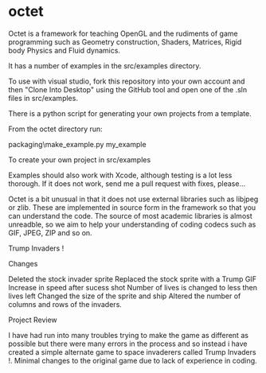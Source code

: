 # octet

Octet is a framework for teaching OpenGL and the rudiments of game programming such
as Geometry construction, Shaders, Matrices, Rigid body Physics and Fluid dynamics.

It has a number of examples in the src/examples directory.

To use with visual studio, fork this repository into your own account and then
"Clone Into Desktop" using the GitHub tool and open one of the .sln files in src/examples.

There is a python script for generating your own projects from a template.

From the octet directory run:

packaging\make_example.py my_example

To create your own project in src/examples

Examples should also work with Xcode, although testing is a lot less thorough. If it does not work, send
me a pull request with fixes, please...

Octet is a bit unusual in that it does not use external libraries such as libjpeg or zlib.
These are implemented in source form in the framework so that you can understand the code.
The source of most academic libraries is almost unreadble, so we aim to help your understanding
of coding codecs such as GIF, JPEG, ZIP and so on.


Trump Invaders !


Changes


Deleted the stock invader sprite
Replaced the stock sprite with a Trump GIF
Increase in speed after sucess shot
Number of lives is changed to less then lives left 
Changed the size of the sprite and ship 
Altered the number of columns and rows of the invaders.


Project Review 


I have had run into many troubles trying to make the game as different as possible but there were many errors in the process and so instead i have created a simple alternate game to space invaderers called Trump Invaders !. Minimal changes to the original game due to lack of experience in coding. 
